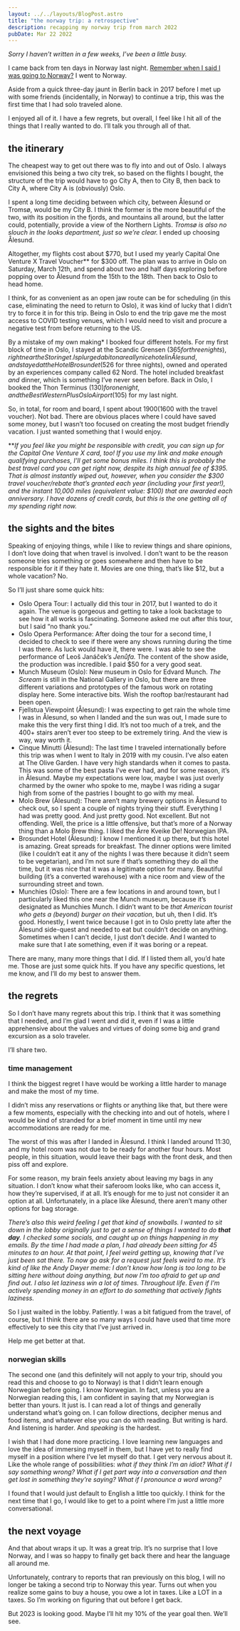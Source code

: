 ```yaml
---
layout: ../../layouts/BlogPost.astro
title: "the norway trip: a retrospective"
description: recapping my norway trip from march 2022
pubDate: Mar 22 2022
---
```

*Sorry I haven’t written in a few weeks, I’ve been a little busy.*

I came back from ten days in Norway last night. [Remember when I said I was going to Norway?](https://www.helloitsbrian.com/blog/planning-two-trips-to-norway-in-2022) I went to Norway.

Aside from a quick three-day jaunt in Berlin back in 2017 before I met up with some friends (incidentally, in Norway) to continue a trip, this was the first time that I had solo traveled alone.

I enjoyed all of it. I have a few regrets, but overall, I feel like I hit all of the things that I really wanted to do. I’ll talk you through all of that.

## the itinerary

The cheapest way to get out there was to fly into and out of Oslo. I always envisioned this being a two city trek, so based on the flights I bought, the structure of the trip would have to go City A, then to City B, then back to City A, where City A is (obviously) Oslo.

I spent a long time deciding between which city, between Ålesund or Tromsø, would be my City B. I think the former is the more beautiful of the two, with its position in the fjords, and mountains all around, but the latter could, potentially, provide a view of the Northern Lights. *Tromsø is also no slouch in the looks department, just so we’re clear.* I ended up choosing Ålesund.

Altogether, my flights cost about $770, but I used my yearly Capital One Venture X Travel Voucher\*\* for $300 off. The plan was to arrive in Oslo on Saturday, March 12th, and spend about two and half days exploring before popping over to Ålesund from the 15th to the 18th. Then back to Oslo to head home.

I think, for as convenient as an open jaw route can be for scheduling (in this case, eliminating the need to return to Oslo), it was kind of lucky that I didn’t try to force it in for this trip. Being in Oslo to end the trip gave me the most access to COVID testing venues, which I would need to visit and procure a negative test from before returning to the US.

By a mistake of my own making* I booked four different hotels. For my first block of time in Oslo, I stayed at the Scandic Grensen ($365 for three nights), right near the Storinget. I splurged a bit on a really nice hotel in Ålesund, and stayed at the Hotel Brosundet ($526 for three nights), owned and operated by an experiences company called 62 Nord. The hotel included breakfast *and* dinner, which is something I’ve never seen before. Back in Oslo, I booked the Thon Terminus ($130) for one night, and the Best Western Plus Oslo Airport ($105) for my last night.

So, in total, for room and board, I spent about $1900 ($1600 with the travel voucher). Not bad. There are obvious places where I could have saved some money, but I wasn’t too focused on creating the most budget friendly vacation. I just wanted something that I would enjoy.

\*\**If you feel like you might be responsible with credit, you can sign up for the Capital One Venture X card, too! If you use my link and make enough qualifying purchases, I’ll get some bonus miles. I think this is probably the best travel card you can get right now, despite its high annual fee of $395. That is almost instantly wiped out, however, when you consider the $300 travel voucher/rebate that’s granted each year (including your first year!), and the instant 10,000 miles (equivalent value: $100) that are awarded each anniversary. I have dozens of credit cards, but this is the one getting all of my spending right now.*

## the sights and the bites

Speaking of enjoying things, while I like to review things and share opinions, I don’t love doing that when travel is involved. I don’t want to be the reason someone tries something or goes somewhere and then have to be responsible for it if they hate it. Movies are one thing, that’s like $12, but a whole vacation? No.

So I’ll just share some quick hits:

* Oslo Opera Tour: I actually did this tour in 2017, but I wanted to do it again. The venue is gorgeous and getting to take a look backstage to see how it all works is fascinating. Someone asked me out after this tour, but I said “no thank you.”
* Oslo Opera Performance: After doing the tour for a second time, I decided to check to see if there were any shows running during the time I was there. As luck would have it, there were. I was able to see the performance of Leoš Janáček’s *Jenůfa.* The content of the show aside, the production was incredible. I paid $50 for a very good seat.
* Munch Museum (Oslo): New museum in Oslo for Edvard Munch. *The Scream* is still in the National Gallery in Oslo, but there are three different variations and prototypes of the famous work on rotating display here. Some interactive bits. Wish the rooftop bar/restaurant had been open.
* Fjellstua Viewpoint (Ålesund): I was expecting to get rain the whole time I was in Ålesund, so when I landed and the sun was out, I made sure to make this the very first thing I did. It’s not too much of a trek, and the 400+ stairs aren’t ever too steep to be extremely tiring. And the view is way, way worth it.
* Cinque Minutti (Ålesund): The last time I traveled internationally before this trip was when I went to Italy in 2019 with my cousin. I’ve also eaten at The Olive Garden. I have very high standards when it comes to pasta. This was some of the best pasta I’ve ever had, and for some reason, it’s in Ålesund. Maybe my expectations were low, maybe I was just overly charmed by the owner who spoke to me, maybe I was riding a sugar high from some of the pastries I bought to go with my meal.
* Molo Brew (Ålesund): There aren’t many brewery options in Ålesund to check out, so I spent a couple of nights trying their stuff. Everything I had was pretty good. And just pretty good. Not excellent. But not offending. Well, the price is a little offensive, but that’s more of a Norway thing than a Molo Brew thing. I liked the Årre Kveike De! Norwegian IPA.
* Brosundet Hotel (Ålesund): I know I mentioned it up there, but this hotel is amazing. Great spreads for breakfast. The dinner options were limited (like I couldn’t eat it any of the nights I was there because it didn’t seem to be vegetarian), and I’m not sure if that’s something they do all the time, but it was nice that it was a legitimate option for many. Beautiful building (it’s a converted warehouse) with a nice room and view of the surrounding street and town.
* Munchies (Oslo): There are a few locations in and around town, but I particularly liked this one near the Munch museum, because it’s designated as Munchies Munch. I didn’t want to be *that American tourist who gets a (beyond) burger on their vacation*, but uh, then I did. It’s good. Honestly, I went twice because I got in to Oslo pretty late after the Ålesund side-quest and needed to eat but couldn’t decide on anything. Sometimes when I can’t decide, I just don’t decide. And I wanted to make sure that I ate something, even if it was boring or a repeat.

There are many, many more things that I did. If I listed them all, you’d hate me. Those are just some quick hits. If you have any specific questions, let me know, and I’ll do my best to answer them.

## the regrets

So I don’t have many regrets about this trip. I think that it was something that I needed, and I’m glad I went and did it, even if I was a little apprehensive about the values and virtues of doing some big and grand excursion as a solo traveler.

I’ll share two.

### time management

I think the biggest regret I have would be working a little harder to manage and make the most of my time.

I didn’t miss any reservations or flights or anything like that, but there were a few moments, especially with the checking into and out of hotels, where I would be kind of stranded for a brief moment in time until my new accommodations are ready for me.

The worst of this was after I landed in Ålesund. I think I landed around 11:30, and my hotel room was not due to be ready for another four hours. Most people, in this situation, would leave their bags with the front desk, and then piss off and explore.

For some reason, my brain feels anxiety about leaving my bags in any situation. I don’t know what their saferoom looks like, who can access it, how they’re supervised, if at all. It’s enough for me to just not consider it an option at all. Unfortunately, in a place like Ålesund, there aren’t many other options for bag storage.

*There’s also this weird feeling I get that kind of snowballs. I wanted to sit down in the lobby originally just to get a sense of things I wanted to do **that day**. I checked some socials, and caught up on things happening in my emails. By the time I had made a plan, I had already been sitting for 45 minutes to an hour. At that point, I feel weird getting up, knowing that I’ve just been sat there. To now go ask for a request just feels weird to me. It’s kind of like the Andy Dwyer meme: I don’t know how long is too long to be sitting here without doing anything, but now I’m too afraid to get up and find out. I also let laziness win a lot of times. Throughout life. Even if I’m actively spending money in an effort to do something that actively fights laziness.*

So I just waited in the lobby. Patiently. I was a bit fatigued from the travel, of course, but I think there are so many ways I could have used that time more effectively to see this city that I’ve just arrived in.

Help me get better at that.

### norwegian skills

The second one (and this definitely will not apply to your trip, should you read this and choose to go to Norway) is that I didn’t learn enough Norwegian before going. I know Norwegian. In fact, unless you are a Norwegian reading this, I am confident in saying that my Norwegian is better than yours. It just is. I can read a lot of things and generally understand what’s going on. I can follow directions, decipher menus and food items, and whatever else you can do with reading. But writing is hard. And listening is harder. And *speaking* is the hardest.

I wish that I had done more practicing. I love learning new languages and love the idea of immersing myself in them, but I have yet to really find myself in a position where I’ve let myself do that. I get very nervous about it. Like the whole range of possibilities: *what if they think I’m an idiot? What if I say something wrong? What if I get part way into a conversation and then get lost in something they’re saying? What if I pronounce a word wrong?*

I found that I would just default to English a little too quickly. I think for the next time that I go, I would like to get to a point where I’m just a little more conversational.

## the next voyage

And that about wraps it up. It was a great trip. It’s no surprise that I love Norway, and I was so happy to finally get back there and hear the language all around me.

Unfortunately, contrary to reports that ran previously on this blog, I will no longer be taking a second trip to Norway this year. Turns out when you realize some gains to buy a house, you owe a lot in taxes. Like a LOT in a taxes. So I’m working on figuring that out before I get back.

But 2023 is looking good. Maybe I’ll hit my 10% of the year goal then. We’ll see.